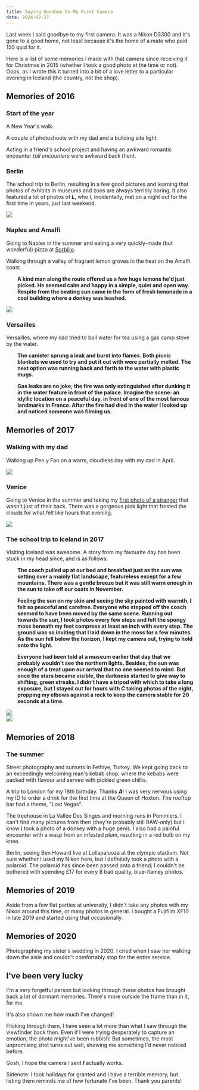 ```yaml
---
title: Saying Goodbye to My First Camera
date: 2024-02-27
---
```


Last week I said goodbye to my first camera.
It was a Nikon D3300 and it's gone to a good home, not least because it's the home of a mate who paid 150 quid for it.

Here is a list of some memories I made with that camera since receiving it for Christmas in 2015 (whether I took a good photo at the time or not).
<span class="minor-text">
Oops, as I wrote this it turned into a bit of a love letter to a particular evening in Iceland (the country, not the shop).
</span>

## Memories of 2016

### Start of the year

A New Year's walk.

A couple of photoshoots with my dad and a building site light.

Acting in a friend's school project and having an awkward romantic encounter (*all encounters* were awkward back then).

### Berlin

The school trip to Berlin, resulting in a few good pictures and learning that photos of exhibits in museums and zoos are always terribly boring.
<span class="minor-text">
It also featured a lot of photos of <b><i>L</i></b>, who I, incidentally, met on a night out for the first time in years, just last weekend.
</span>

<img src="/assets/posts/2024-02-27/berlin.webp" />

### Naples and Amalfi

Going to Naples in the summer and eating a very quickly-made (but wonderful) pizza at [Sorbillo](https://www.sorbillo.it/).

Walking through a valley of fragrant lemon groves in the heat on the Amalfi coast.

<p style="margin-left:30px;font-weight:bold">
A kind man along the route offered us a few huge lemons he'd just picked.
He seemed calm and happy in a simple, quiet and open way.
Respite from the beating sun came in the form of fresh lemonade in a cool building where a donkey was leashed.
</p>

<img src="/assets/posts/2024-02-27/amalfi.webp" />

### Versailles

Versailles, where my dad tried to boil water for tea using a gas camp stove by the water.

<p style="margin-left:30px;font-weight:bold">
The canister sprung a leak and burst into flames.
Both picnic blankets we used to try and put it out with were partially melted.
The next option was running back and forth to the water with plastic mugs.
</p>

<p style="margin-left:30px;font-weight:bold">
Gas leaks are no joke; the fire was only extinguished after dunking it in the water feature in front of the palace.
Imagine the scene: an idyllic location on a peaceful day, in front of one of the most famous landmarks in France.
After the fire had died in the water I looked up and noticed someone was filming us.
</p>

## Memories of 2017

### Walking with my dad

Walking up Pen y Fan on a warm, cloudless day with my dad in April.

<img src="/assets/posts/2024-02-27/penyfan.webp" />

### Venice

Going to Venice in the summer and taking my [first photo of a stranger](/pinboard) that wasn't just of their back.
<span class="minor-text">
There was a gorgeous pink light that frosted the clouds for what felt like hours that evening.
</span>

<img src="/assets/posts/2024-02-27/venice.webp" />

### The school trip to Iceland in 2017

Visiting Iceland was awesome.
A story from my favourite day has been stuck in my head since, and is as follows.

<p style="margin-left:30px;font-weight:bold">
The coach pulled up at our bed and breakfast just as the sun was setting over a mainly flat landscape, featureless except for a few mountains.
There was a gentle breeze but it was still warm enough in the sun to take off our coats in November.
</p>

<p style="margin-left:30px;font-weight:bold">
Feeling the sun on my skin and seeing the sky painted with warmth, I felt so peaceful and carefree.
Everyone who stepped off the coach seemed to have been moved by the same scene.
Running out towards the sun, I took photos every few steps and felt the spongy moss beneath my feet compress at least an inch with every step.
The ground was so inviting that I laid down in the moss for a few minutes.
As the sun fell below the horizon, I kept my camera out, trying to hold onto the light.
</p>

<p style="margin-left:30px;font-weight:bold">
Everyone had been told at a museum earlier that day that we probably wouldn't see the northern lights.
Besides, the sun was enough of a treat upon our arrival that no one seemed to mind.
But once the stars became visible, the darkness started to give way to shifting, green streaks.
I didn't have a tripod with which to take a long exposure, but I stayed out for hours with <i>C</i> taking photos of the night, propping my elbows against a rock to keep the camera stable for 20 seconds at a time.
</p>

<img src="/assets/posts/2024-02-27/iceland1.webp" />

<br />

<img src="/assets/posts/2024-02-27/iceland2.webp" />

## Memories of 2018

### The summer

Street photography and sunsets in Fethiye, Turkey.
<span class="minor-text">
We kept going back to an exceedingly welcoming man's kebab shop, where the kebabs were packed with flavour and served with pickled green chillis.
</span>

A trip to London for my 18th birthday.
Thanks _**A**_!
<span class="minor-text">
I was very nervous using my ID to order a drink for the first time at the Queen of Hoxton. The rooftop bar had a theme, "Lost Vegas".
</span>

The treehouse in La Vallée Des Singes and morning runs in Pommiers.
<span class="minor-text">
I can't find many pictures from then (they're probably still RAW-only) but I know I took a photo of a donkey with a huge penis.
I also had a painful encounter with a wasp from an infested plum, resulting in a red bulb on my knee.
</span>

Berlin, seeing Ben Howard live at Lollapalooza at the olympic stadium.
<span class="minor-text">
Not sure whether I used my Nikon here, but I definitely took a photo with a polaroid. The polaroid has since been passed onto a friend; I couldn't be bothered with spending £17 for every 8 bad quality, blue-flamey photos.
</span>

## Memories of 2019

Aside from a few flat parties at university, I didn't take any photos with my Nikon around this time, or many photos in general.
I bought a Fujifilm XF10 in late 2019 and started using that occasionally.

## Memories of 2020

Photographing my sister's wedding in 2020.
<span class="minor-text">
I cried when I saw her walking down the aisle and couldn't comfortably stop for the entire service.
</span>

## I've been very lucky

I'm a very forgetful person but looking through these photos has brought back a lot of dormant memories.
There's more outside the frame than in it, for me.

It's also shown me how much I've changed!

Flicking through them, I have seen a lot more than what I saw through the viewfinder back then.
Even if I were trying desperately to capture an emotion, the photo might've been rubbish!
But sometimes, the most unpromising shot turns out well, showing me something I'd never noticed before.

Gosh, I hope the camera I sent _**I**_ actually works.

<div class="minor-text">
Sidenote: I took holidays for granted and I have a terrible memory, but listing them reminds me of how fortunate I've been.
Thank you parents!
</div>
